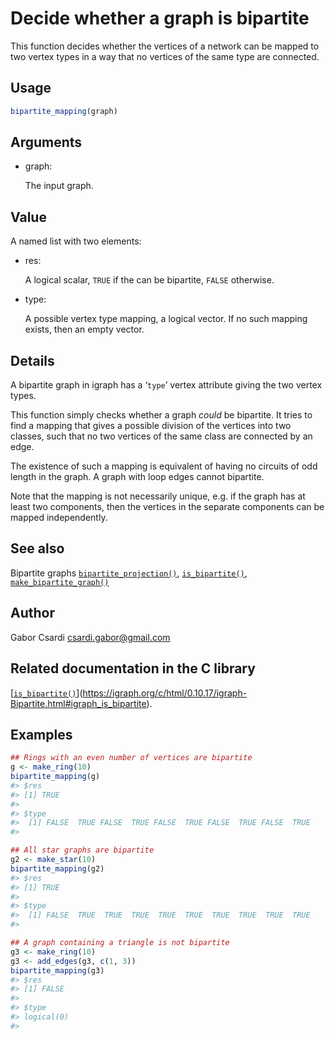 # Decide whether a graph is bipartite

This function decides whether the vertices of a network can be mapped to
two vertex types in a way that no vertices of the same type are
connected.

## Usage

``` r
bipartite_mapping(graph)
```

## Arguments

- graph:

  The input graph.

## Value

A named list with two elements:

- res:

  A logical scalar, `TRUE` if the can be bipartite, `FALSE` otherwise.

- type:

  A possible vertex type mapping, a logical vector. If no such mapping
  exists, then an empty vector.

## Details

A bipartite graph in igraph has a ‘`type`’ vertex attribute giving the
two vertex types.

This function simply checks whether a graph *could* be bipartite. It
tries to find a mapping that gives a possible division of the vertices
into two classes, such that no two vertices of the same class are
connected by an edge.

The existence of such a mapping is equivalent of having no circuits of
odd length in the graph. A graph with loop edges cannot bipartite.

Note that the mapping is not necessarily unique, e.g. if the graph has
at least two components, then the vertices in the separate components
can be mapped independently.

## See also

Bipartite graphs
[`bipartite_projection()`](https://r.igraph.org/reference/bipartite_projection.md),
[`is_bipartite()`](https://r.igraph.org/reference/is_bipartite.md),
[`make_bipartite_graph()`](https://r.igraph.org/reference/make_bipartite_graph.md)

## Author

Gabor Csardi <csardi.gabor@gmail.com>

## Related documentation in the C library

[[`is_bipartite()`](https://r.igraph.org/reference/is_bipartite.md)](https://igraph.org/c/html/0.10.17/igraph-Bipartite.html#igraph_is_bipartite).

## Examples

``` r
## Rings with an even number of vertices are bipartite
g <- make_ring(10)
bipartite_mapping(g)
#> $res
#> [1] TRUE
#> 
#> $type
#>  [1] FALSE  TRUE FALSE  TRUE FALSE  TRUE FALSE  TRUE FALSE  TRUE
#> 

## All star graphs are bipartite
g2 <- make_star(10)
bipartite_mapping(g2)
#> $res
#> [1] TRUE
#> 
#> $type
#>  [1] FALSE  TRUE  TRUE  TRUE  TRUE  TRUE  TRUE  TRUE  TRUE  TRUE
#> 

## A graph containing a triangle is not bipartite
g3 <- make_ring(10)
g3 <- add_edges(g3, c(1, 3))
bipartite_mapping(g3)
#> $res
#> [1] FALSE
#> 
#> $type
#> logical(0)
#> 
```
